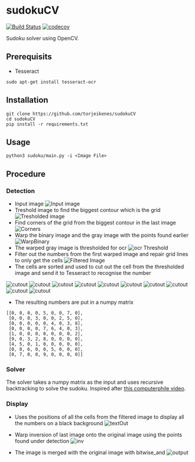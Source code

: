 # sudokuCV

[![Build Status](https://travis-ci.org/torjeikenes/sudokuCV.svg?branch=master)](https://travis-ci.org/torjeikenes/sudokuCV)
[![codecov](https://codecov.io/gh/torjeikenes/sudokuCV/branch/master/graph/badge.svg)](https://codecov.io/gh/torjeikenes/sudokuCV)


Sudoku solver using OpenCV.

## Prerequisits

* Tesseract
```
sudo apt-get install tesseract-ocr
```

## Installation 

```
git clone https://github.com/torjeikenes/sudokuCV
cd sudokuCV
pip install -r requirements.txt
```

## Usage
```
python3 sudoku/main.py -i <Image File>
```


## Procedure 

### Detection

* Input image
![Input image](images/sudoku1.jpg)
* Treshold image to find the biggest contour which is the grid
![Tresholded image](images/binary1.png)
* Find corners of the grid from the biggest contour in the last image
![Corners](images/points.png) 
* Warp the binary image and the gray image with the points found earlier
![WarpBinary](images/binaryWarp.png)
* The warped gray image is thresholded for ocr
![ocr Threshold](images/cleanWarp.png)
* Filter out the numbers from the first warped image and repair grid lines to only get the cells
![Filtered Image](images/cellMask.png)
* The cells are sorted and used to cut out the cell from the thresholded image and send it to Tesseract to recognise the number

![cutout](images/numbers/1.png)
![cutout](images/numbers/2.png)
![cutout](images/numbers/3.png)
![cutout](images/numbers/4.png)
![cutout](images/numbers/5.png)
![cutout](images/numbers/6.png)
![cutout](images/numbers/7.png)
![cutout](images/numbers/8.png)
![cutout](images/numbers/9.png)
![cutout](images/numbers/0.png)

* The resulting numbers are put in a numpy matrix
```
[[0, 0, 0, 0, 5, 0, 0, 7, 0],
 [0, 0, 0, 3, 0, 0, 2, 5, 0],
 [0, 0, 0, 0, 0, 4, 0, 3, 8],
 [0, 0, 0, 0, 7, 6, 4, 0, 3],
 [1, 0, 0, 0, 0, 0, 0, 0, 2],
 [9, 0, 3, 2, 8, 0, 0, 0, 0],
 [4, 5, 0, 1, 0, 0, 0, 0, 0],
 [0, 8, 6, 0, 0, 5, 0, 0, 0],
 [0, 7, 0, 0, 9, 0, 0, 0, 0]]
```

### Solver

The solver takes a numpy matrix as the input and uses recursive backtracking to solve the sudoku. Inspired after [this computerphile video](https://www.youtube.com/watch?v=G_UYXzGuqvM).

### Display

* Uses the positions of all the cells from the filtered image to display all the numbers on a black background
![textOut](images/textOut.png)

* Warp inversion of last image onto the original image using the points found under detection
![inv](images/inv.png)

* The image is merged with the original image with bitwise_and
![output](images/output.png)


